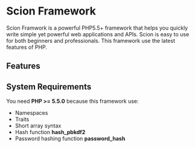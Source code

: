 # Scion Framework

Scion Framwork is a powerful PHP5.5+ framework that helps you quickly write simple yet powerful web applications and APIs.
Scion is easy to use for both beginners and professionals. This framework use the latest features of PHP.

## Features

## System Requirements
You need **PHP >= 5.5.0** because this framework use:
* Namespaces
* Traits
* Short array syntax
* Hash function **hash_pbkdf2**
* Password hashing function **password_hash**
